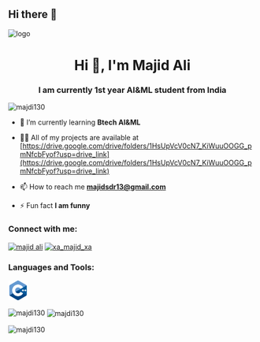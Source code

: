 ## Hi there 👋
![logo](https://github.com/user-attachments/assets/e7332427-e953-4bbb-b7a4-99e843a06e30)

<!--
**Majid130/Majid130** is a ✨ _special_ ✨ repository because its `README.md` (this file) appears on your GitHub profile.

Here are some ideas to get you started:

- 🔭 I’m currently working on ...
- 🌱 I’m currently learning ...
- 👯 I’m looking to collaborate on ...
- 🤔 I’m looking for help with ...
- 💬 Ask me about ...
- 📫 How to reach me: ...
- 😄 Pronouns: ...
- ⚡ Fun fact: ...


-->
<h1 align="center">Hi 👋, I'm Majid Ali</h1>
<h3 align="center">I am currently 1st year AI&ML student from India</h3>

<p align="left"> <img src="https://komarev.com/ghpvc/?username=majdi130&label=Profile%20views&color=0e75b6&style=flat" alt="majdi130" /> </p>

- 🌱 I’m currently learning **Btech AI&ML**

- 👨‍💻 All of my projects are available at [https://drive.google.com/drive/folders/1HsUpVcV0cN7_KiWuuOOGG_pmNfcbFyof?usp=drive_link](https://drive.google.com/drive/folders/1HsUpVcV0cN7_KiWuuOOGG_pmNfcbFyof?usp=drive_link)

- 📫 How to reach me **majidsdr13@gmail.com**

- ⚡ Fun fact **I am funny**

<h3 align="left">Connect with me:</h3>
<p align="left">
<a href="https://linkedin.com/in/majid ali" target="blank"><img align="center" src="https://raw.githubusercontent.com/rahuldkjain/github-profile-readme-generator/master/src/images/icons/Social/linked-in-alt.svg" alt="majid ali" height="30" width="40" /></a>
<a href="https://instagram.com/xa_majid_xa" target="blank"><img align="center" src="https://raw.githubusercontent.com/rahuldkjain/github-profile-readme-generator/master/src/images/icons/Social/instagram.svg" alt="xa_majid_xa" height="30" width="40" /></a>
</p>

<h3 align="left">Languages and Tools:</h3>
<p align="left"> <a href="https://www.w3schools.com/cpp/" target="_blank" rel="noreferrer"> <img src="https://raw.githubusercontent.com/devicons/devicon/master/icons/cplusplus/cplusplus-original.svg" alt="cplusplus" width="40" height="40"/> </a> </p>

<p><img align="left" src="https://github-readme-stats.vercel.app/api/top-langs?username=majdi130&show_icons=true&locale=en&layout=compact" alt="majdi130" /></p>

<p>&nbsp;<img align="center" src="https://github-readme-stats.vercel.app/api?username=majdi130&show_icons=true&locale=en" alt="majdi130" /></p>

<p><img align="center" src="https://github-readme-streak-stats.herokuapp.com/?user=majdi130&" alt="majdi130" /></p>

